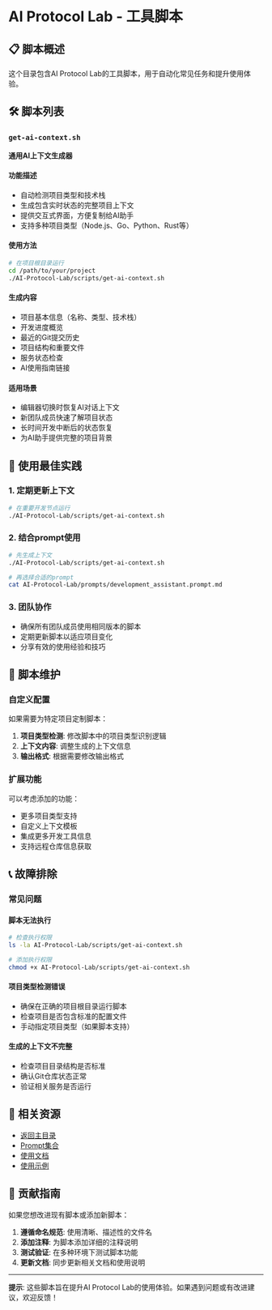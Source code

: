 # AI Protocol Lab - 工具脚本

## 📋 脚本概述

这个目录包含AI Protocol Lab的工具脚本，用于自动化常见任务和提升使用体验。

## 🛠️ 脚本列表

### `get-ai-context.sh`
**通用AI上下文生成器**

#### 功能描述
- 自动检测项目类型和技术栈
- 生成包含实时状态的完整项目上下文
- 提供交互式界面，方便复制给AI助手
- 支持多种项目类型（Node.js、Go、Python、Rust等）

#### 使用方法
```bash
# 在项目根目录运行
cd /path/to/your/project
./AI-Protocol-Lab/scripts/get-ai-context.sh
```

#### 生成内容
- 项目基本信息（名称、类型、技术栈）
- 开发进度概览
- 最近的Git提交历史
- 项目结构和重要文件
- 服务状态检查
- AI使用指南链接

#### 适用场景
- 编辑器切换时恢复AI对话上下文
- 新团队成员快速了解项目状态
- 长时间开发中断后的状态恢复
- 为AI助手提供完整的项目背景

## 🚀 使用最佳实践

### 1. 定期更新上下文
```bash
# 在重要开发节点运行
./AI-Protocol-Lab/scripts/get-ai-context.sh
```

### 2. 结合prompt使用
```bash
# 先生成上下文
./AI-Protocol-Lab/scripts/get-ai-context.sh

# 再选择合适的prompt
cat AI-Protocol-Lab/prompts/development_assistant.prompt.md
```

### 3. 团队协作
- 确保所有团队成员使用相同版本的脚本
- 定期更新脚本以适应项目变化
- 分享有效的使用经验和技巧

## 🔧 脚本维护

### 自定义配置
如果需要为特定项目定制脚本：

1. **项目类型检测**: 修改脚本中的项目类型识别逻辑
2. **上下文内容**: 调整生成的上下文信息
3. **输出格式**: 根据需要修改输出格式

### 扩展功能
可以考虑添加的功能：
- 更多项目类型支持
- 自定义上下文模板
- 集成更多开发工具信息
- 支持远程仓库信息获取

## 📞 故障排除

### 常见问题

#### 脚本无法执行
```bash
# 检查执行权限
ls -la AI-Protocol-Lab/scripts/get-ai-context.sh

# 添加执行权限
chmod +x AI-Protocol-Lab/scripts/get-ai-context.sh
```

#### 项目类型检测错误
- 确保在正确的项目根目录运行脚本
- 检查项目是否包含标准的配置文件
- 手动指定项目类型（如果脚本支持）

#### 生成的上下文不完整
- 检查项目目录结构是否标准
- 确认Git仓库状态正常
- 验证相关服务是否运行

## 🔗 相关资源

- [返回主目录](../README.md)
- [Prompt集合](../prompts/)
- [使用文档](../docs/)
- [使用示例](../docs/USAGE-EXAMPLES.md)

## 🤝 贡献指南

如果您想改进现有脚本或添加新脚本：

1. **遵循命名规范**: 使用清晰、描述性的文件名
2. **添加注释**: 为脚本添加详细的注释说明
3. **测试验证**: 在多种环境下测试脚本功能
4. **更新文档**: 同步更新相关文档和使用说明

---

**提示**: 这些脚本旨在提升AI Protocol Lab的使用体验。如果遇到问题或有改进建议，欢迎反馈！

